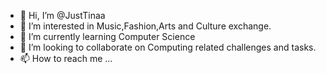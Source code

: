 - 👋 Hi, I’m @JustTinaa
- 👀 I’m interested in Music,Fashion,Arts and Culture exchange.
- 🌱 I’m currently learning Computer Science
- 💞️ I’m looking to collaborate on Computing related challenges and tasks.
- 📫 How to reach me ...

<!---
JustTinaa/JustTinaa is a ✨ special ✨ repository because its `README.md` (this file) appears on your GitHub profile.
You can click the Preview link to take a look at your changes.
--->
